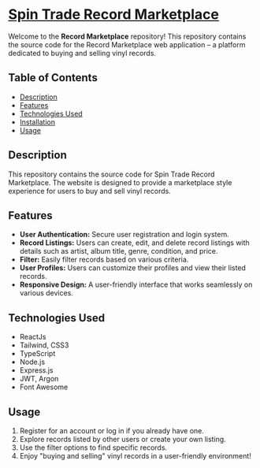 # [Spin Trade Record Marketplace](http://recordmarketplace-dev.us-west-1.elasticbeanstalk.com/)

Welcome to the **Record Marketplace** repository! This repository contains the source code for the Record Marketplace web application – a platform dedicated to buying and selling vinyl records.
## Table of Contents

- [Description](#description)
- [Features](#features)
- [Technologies Used](#technologies-used)
- [Installation](#installation)
- [Usage](#usage)

## Description

This repository contains the source code for Spin Trade Record Marketplace. The website is designed to provide a marketplace style experience for users to buy and sell vinyl records.

## Features

- **User Authentication:** Secure user registration and login system.
- **Record Listings:** Users can create, edit, and delete record listings with details such as artist, album title, genre, condition, and price.
- **Filter:** Easily filter records based on various criteria.
- **User Profiles:** Users can customize their profiles and view their listed records.
- **Responsive Design:** A user-friendly interface that works seamlessly on various devices.

## Technologies Used

- ReactJs
- Tailwind, CSS3
- TypeScript
- Node.js
- Express.js
- JWT, Argon
- Font Awesome

## Usage

1. Register for an account or log in if you already have one.
2. Explore records listed by other users or create your own listing.
3. Use the filter options to find specific records.
5. Enjoy "buying and selling" vinyl records in a user-friendly environment!
